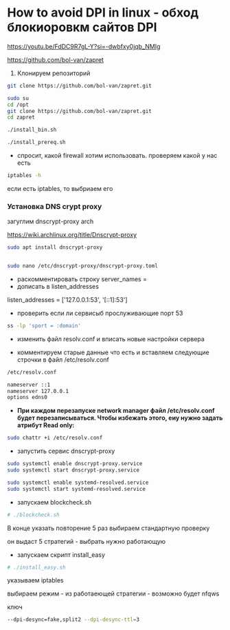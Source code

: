 # How to avoid DPI in linux - обход блокиоровкм сайтов DPI

https://youtu.be/FdDC9R7gL-Y?si=-dwbfxy0jqb_NMIg 

https://github.com/bol-van/zapret 

1. Клонируем репозиторий
```bash
git clone https://github.com/bol-van/zapret.git
``` 

```bash
sudo su
cd /opt
git clone https://github.com/bol-van/zapret.git
cd zapret

./install_bin.sh

./install_prereq.sh
```

- спросит, какой firewall хотим использовать. проверяем какой у нас есть 

```bash
iptables -h
```
если есть iptables, то выбриаем его 

### Установка DNS crypt proxy 

загуглим dnscrypt-proxy arch

https://wiki.archlinux.org/title/Dnscrypt-proxy 

```bash
sudo apt install dnscrypt-proxy


sudo nano /etc/dnscrypt-proxy/dnscrypt-proxy.toml
``` 
- раскомментировать строку server_names = 
- дописать в listen_addresses

listen_addresses = ['127.0.0.1:53', '[::1]:53']

- проверить если ли сервисыб прослуживающие порт 53
```bash
ss -lp 'sport = :domain'
```

- изменить файл  resolv.conf и вписать новые настройки сервера

- комментируем старые данные что есть и вставляем следующие строчки в файл /etc/resolv.conf

```bash
/etc/resolv.conf

nameserver ::1
nameserver 127.0.0.1
options edns0
``` 
- **При каждом перезапуске network manager файл /etc/resolv.conf будет перезаписываться. Чтобы избежать этого, еиу нужно задать атрибут Read only:**

```bash
sudo chattr +i /etc/resolv.conf
```

- запустить сервис dnscrypt-proxy 
```bash
sudo systemctl enable dnscrypt-proxy.service
sudo systemctl start dnscrypt-proxy.service
```

```bash
sudo systemctl enable systemd-resolved.service
sudo systemctl start systemd-resolved.service
``` 

- запускаем blockcheck.sh 
```bash
# ./blockcheck.sh
```
В конце указать повторение 5 раз
выбираем стандартную проверку


он выдаст 5 стратегий - выбрать нужно работающую

- запускаем скрипт install_easy

```bash
# ./install_easy.sh

```

указываем iptables 

выбираем режим - из работаеющей стратегии - возможно будет nfqws  

ключ
```bash
--dpi-desync=fake,split2 --dpi-desync-ttl=3 


```

